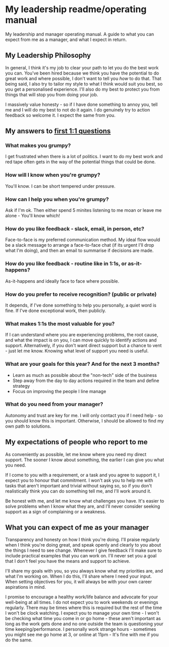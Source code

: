 # My leadership readme/operating manual
My leadership and manager operating manual. A guide to what you can expect from me as a manager, and what I expect in return.


## My Leadership Philosophy 

In general, I think it's my job to clear your path to let you do the best work you can. You've been hired because we think you have the potential to do great work and where possible, I don't want to tell you *how* to do that. That being said, I also try to tailor my style to what I think would suit you best, so you get a personalised experience. I'll also do my best to protect you from things that will stop you from doing your job.  

I massively value honesty - so if I have done something to annoy you, tell me and I will do my best to not do it again. I do genuinely try to action feedback so welcome it. I expect the same from you. 

## My answers to [first 1:1 questions](http://larahogan.me/blog/first-one-on-one-questions/ "What to ask in the first 1:1")
 

### What makes you grumpy?

I get frustrated when there is a lot of politics. I want to do my best work and red tape often gets in the way of the potential things that could be done.

### How will I know when you're grumpy?

You'll know. I can be short tempered under pressure.


### How can I help you when you're grumpy?

Ask if I'm ok. Then either spend 5 minites listening to me moan or leave me alone - You'll know which!


### How do you like feedback - slack, email, in person, etc?

Face-to-face is my preferred communication method. My ideal flow would be a slack message to arrange a face-to-face chat (if its urgent I'll drop what I'm doing), and then an email to summarise if decisions are made.


### How do you like feedback - routine like in 1:1s, or as-it-happens?

As-it-happens and ideally face to face where possible. 


### How do you prefer to receive recognition? (public or private)

It depends, if I've done something to help you personally, a quiet word is fine. If I've done exceptional work, then publicly.


### What makes 1:1s the most valuable for you?

If I can understand where you are experiencing problems, the root cause, and what the impact is on you, I can move quickly to identify actions and support. Alternatively, if you don't want direct support but a chance to vent - just let me know. Knowing what level of support you need is useful.


### What are your goals for this year? And for the next 3 months?

* Learn as much as possible about the "non-tech" side of the business
* Step away from the day to day actions required in the team and define strategy
* Focus on improving the people I line manage

### What do you need from your manager?

Autonomy and trust are key for me. I will only contact you if I need help - so you should know this is important. 
Otherwise, I should be allowed to find my own path to solutions.

## My expectations of people who report to me

As conveniently as possible, let me know where you need my direct support. The sooner I know about something, the earlier I can give you what you need. 

If I come to you with a requirement, or a task and you agree to support it, I expect you to honour that commitment. I won't ask you to help me with tasks that aren't important and trivial without saying so, so if you don't realistically think you can do something tell me, and I'll work around it.

Be honest with me, and let me know what challenges you have. It's easier to solve problems when I know what they are, and I’ll never consider seeking support as a sign of complaining or a weakness.


## What you can expect of me as your manager

Transparency and honesty on how I think you're doing. I'll praise regularly when I think you're doing great, and speak openly and clearly to you about the things I need to see change. Whenever I give feedback I'll make sure to include practical examples that you can work on. I'll never set you a goal that I don't feel you have the means and support to achieve.

I'll share my goals with you, so you always know what my priorities are, and what I'm working on. When I do this, I'll share where I need your input. When setting objectives for you, it will always be with your own career aspirations in mind.

I promise to encourage a healthy work/life balance and advocate for your well-being at all times. I do not expect you to work weekends or evenings regularly. There may be times where this is required but the rest of the time I won't be clock watching. I expect you to manage your own time - I won't be checking what time you come in or go home - these aren't important as long as the work gets done and no one outside the team is questioning your time keeping/performance. I personally work strange hours - sometimes you might see me go home at 3, or online at 11pm - It's fine with me if you do the same.

